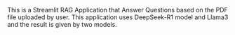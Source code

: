 This is a Streamlit RAG Application that Answer Questions based on the PDF file uploaded by user. This application uses DeepSeek-R1 model and Llama3 and the result is given by two models.
